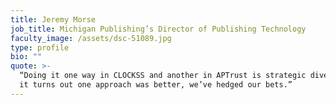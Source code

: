 ```yaml
---
title: Jeremy Morse
job_title: Michigan Publishing’s Director of Publishing Technology
faculty_image: /assets/dsc-51089.jpg
type: profile
bio: ""
quote: >-
  “Doing it one way in CLOCKSS and another in APTrust is strategic diversity. If
  it turns out one approach was better, we’ve hedged our bets.”
---
```


